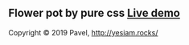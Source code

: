 ## Flower pot by pure css [Live demo](https://codepen.io/yesiamrocks/full/VgbdRP)

Copyright © 2019 Pavel, http://yesiam.rocks/